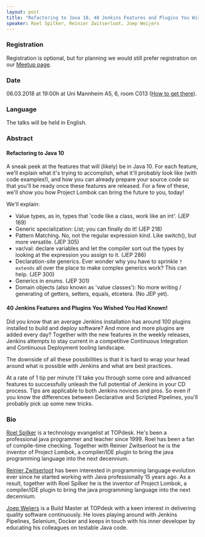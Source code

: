 ```yaml
---
layout: post
title: "Refactoring to Java 10, 40 Jenkins Features and Plugins You Wished You Had Known!"
speaker: Roel Spilker, Reinier Zwitserloot, Joep Weijers
---
```


### Registration

Registration is optional, but for planning we would still prefer registration on our [Meetup page](https://www.meetup.com/mannheim-java-usergroup/events/247485454/).

### Date

06.03.2018 at 19:00h at Uni Mannheim A5, 6, room C013 ([How to get there](/getting-there)).

### Language

The talks will be held in English.

### Abstract

#### Refactoring to Java 10

A sneak peek at the features that will (likely) be in Java 10. For each feature, we'll explain what it's trying to accomplish, what it'll probably look like (with code examples!), and how you can already prepare your source code so that you'll be ready once these features are released. For a few of these, we'll show you how Project Lombok can bring the future to you, today!

We'll explain:

* Value types, as in, types that 'code like a class, work like an int'. (JEP 169)
* Generic specialization: List<int>; you can finally do it! (JEP 218)
* Pattern Matching. No, not the regular expression kind. Like switch(), but more versatile. (JEP 305)
* var/val: declare variables and let the compiler sort out the types by looking at the expression you assign to it. (JEP 286)
* Declaration-site generics. Ever wonder why you have to sprinkle `? extends` all over the place to make complex generics work? This can help. (JEP 300)
* Generics in enums. (JEP 301)
* Domain objects (also known as 'value classes'): No more writing / generating of getters, setters, equals, etcetera. (No JEP yet).

#### 40 Jenkins Features and Plugins You Wished You Had Known!

Did you know that an average Jenkins installation has around 100 plugins installed to build and deploy software? And more and more plugins are added every day? Together with the new features in the weekly releases, Jenkins attempts to stay current in a competitive Continuous Integration and Continuous Deployment tooling landscape.

The downside of all these possibilities is that it is hard to wrap your head around what is possible with Jenkins and what are best practices. 

At a rate of 1 tip per minute I'll take you through some core and advanced features to successfully unleash the full potential of Jenkins in your CD process. Tips are applicable to both Jenkins novices and pros. So even if you know the differences between Declarative and Scripted Pipelines, you'll probably pick up some new tricks.



### Bio

[Roel Spilker](https://twitter.com/rspilker) is a technology evangelist at TOPdesk. He's been a professional java programmer and teacher since 1999. Roel has been a fan of compile-time checking. Together with Reinier Zwitserloot he is the inventor of Project Lombok, a compiler/IDE plugin to bring the java programming language into the next decennium.

[Reinier Zwitserloot](https://twitter.com/surial) has been interested in programming language evolution ever since he started working with Java professionally 15 years ago. As a result, together with Roel Spilker he is the inventor of Project Lombok, a compiler/IDE plugin to bring the java programming language into the next decennium.

[Joep Weijers](https://twitter.com/joepweijers) is a Build Master at TOPdesk with a keen interest in delivering quality software continuously. He loves playing around with Jenkins Pipelines, Selenium, Docker and keeps in touch with his inner developer by educating his colleagues on testable Java code.
